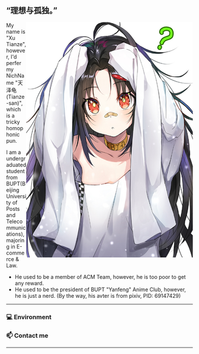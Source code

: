 ## “理想与孤独。”

<img align="right" width="450" src="CMS.jpg">

My name is "Xu Tianze", however, I'd perfer my NichName "天泽龟(Tianze-san)", which is a tricky homophonic pun.

I am a undergraduated student from BUPT(Beijing University of Posts and Telecommunications), majoring in E-commerce & Law. 

- He used to be a member of ACM Team, however, he is too poor to get any reward.
- He used to be the president of BUPT "Yanfeng" Anime Club, however, he is just a nerd. (By the way, his avter is from pixiv, PID: 69147429)

---


### 💻 Environment


### 📫 Contact me

---
